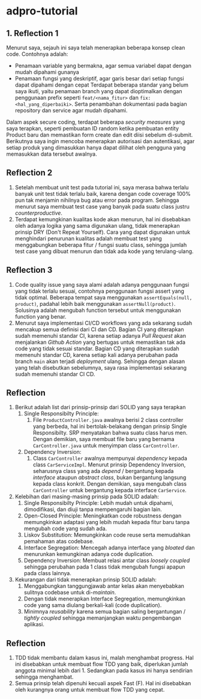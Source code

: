 # adpro-tutorial

## 1. Reflection 1

Menurut saya, sejauh ini saya telah menerapkan beberapa konsep clean code. Contohnya adalah:
- Penamaan variable yang bermakna, agar semua variabel dapat dengan mudah dipahami gunanya
- Penamaan fungsi yang deskriptif, agar garis besar dari setiap fungsi dapat dipahami dengan cepat
Terdapat beberapa standar yang belum saya ikuti, yaitu penamaan branch yang dapat dioptimalkan dengan penggunaan prefix seperti `feat/<nama_fitur>` dan `fix:<hal_yang_diperbaiki>`. Serta penambahan dokumentasi pada bagian repository dan service agar mudah dipahami.

Dalam aspek secure coding, terdapat beberapa *security measures* yang saya terapkan, seperti pembuatan ID random ketika pembuatan entity Product baru dan memastikan form create dan edit diisi sebelum di-submit. Berikutnya saya ingin mencoba menerapkan autorisasi dan autentikasi, agar setiap produk yang dimasukkan hanya dapat dilihat oleh pengguna yang memasukkan data tersebut awalnya.

## Reflection 2

1. Setelah membuat unit test pada tutorial ini, saya merasa bahwa terlalu banyak unit test tidak terlalu baik, karena dengan code coverage 100% pun tak menjamin nihilnya bug atau error pada program. Sehingga menurut saya membuat test case yang banyak pada suatu class justru *counterproductive*.
2. Terdapat kemungkinan kualitas kode akan menurun, hal ini disebabkan oleh adanya logika yang sama digunakan ulang, tidak menerapkan prinsip DRY (Don't Repeat Yourself). Cara yang dapat digunakan untuk menghindari penurunan kualitas adalah membuat test yang menggabungkan beberapa fitur / fungsi suatu class, sehingga jumlah test case yang dibuat menurun dan tidak ada kode yang terulang-ulang.

## Reflection 3
1. Code quality issue yang saya alami adalah adanya penggunaan fungsi yang tidak terlalu sesuai, contohnya penggunaan fungsi assert yang tidak optimal. Beberapa tempat saya menggunakan `assertEquals(null, product)`, padahal lebih baik menggunakan `assertNull(product)`. Solusinya adalah mengubah function tersebut untuk menggunakan function yang benar.
2. Menurut saya implementasi CI/CD workflows yang ada sekarang sudah mencakup semua definisi dari CI dan CD. Bagian CI yang diterapkan sudah memenuhi standar CI, karena setiap adanya *Pull Request* akan menjalankan *Github Action* yang bertugas untuk memastikan tak ada code yang tidak sesuai standar. Bagian CD yang diterapkan sudah memenuhi standar CD, karena setiap kali adanya perubahan pada branch `main` akan terjadi *deployment* ulang. Sehingga dengan alasan yang telah disebutkan sebelumnya, saya rasa implementasi sekarang sudah memenuhi standar CI CD.

## Reflection 
1. Berikut adalah list dari prinsip-prinsip dari SOLID yang saya terapkan
   1. Single Responsibilty Principle:
      1. File `ProductController.java` awalnya berisi 2 class controller yang berbeda, hal ini bertolak-belakang dengan prinsip Single Responsibilty. SRP menyatakan bahwa suatu class harus men. Dengan demikian, saya membuat file baru yang bernama `CarController.java` untuk menyimpan class `CarController`.
   2. Dependency Inversion: 
      1. Class `CarController` awalnya mempunyai *dependency* kepada class `CarServiceImpl`. Menurut prinsip Dependency Inversion, seharusnya class yang ada *depend* / bergantung kepada *interface* ataupun *abstract class*, bukan bergantung langsung kepada class konkrit. Dengan demikian, saya mengubah class `CarController` untuk bergantung kepada interface `CarService`.
2. Kelebihan dari masing-masing prinsip pada SOLID adalah:
   1. Single Responsibilty Principle: Lebih mudah untuk dipahami, dimodifikasi, dan diuji tanpa mempengaruhi bagian lain.
   2. Open-Closed Principle: Meningkatkan code robustness dengan memungkinkan adaptasi yang lebih mudah kepada fitur baru tanpa mengubah code yang sudah ada.
   3. Liskov Substitution: Memungkinkan code reuse serta memudahkan pemahaman atas codebase.
   4. Interface Segregation: Mencegah adanya interface yang *bloated* dan menurunkan kemungkinan adanya code duplication.
   5. Dependency Inversion: Membuat relasi antar class *loosely coupled* sehingga perubahan pada 1 class tidak mengubah fungsi apapun pada class lainnya.
3. Kekurangan dari tidak menerapkan prinsip SOLID adalah:
   1. Menggabungkan tanggungjawab antar kelas akan menyebabkan sulitnya codebase untuk di-*maintain*.
   2. Dengan tidak menerapkan Interface Segregation, memungkinkan code yang sama diulang berkali-kali (code duplication).
   3. Minimnya *reusability* karena semua bagian saling bergantungan / *tightly coupled* sehingga memanjangkan waktu pengembangan aplikasi.

## Reflection
1. TDD tidak membantu dalam kasus ini, malah menghambat progress. Hal ini disebabkan untuk membuat flow TDD yang baik, diperlukan jumlah anggota minimal lebih dari 1. Sedangkan pada kasus ini hanya sendirian sehingga menghambat.
2. Semua prinsip telah dipenuhi kecuali aspek Fast (F). Hal ini disebabkan oleh kurangnya orang untuk membuat flow TDD yang cepat.